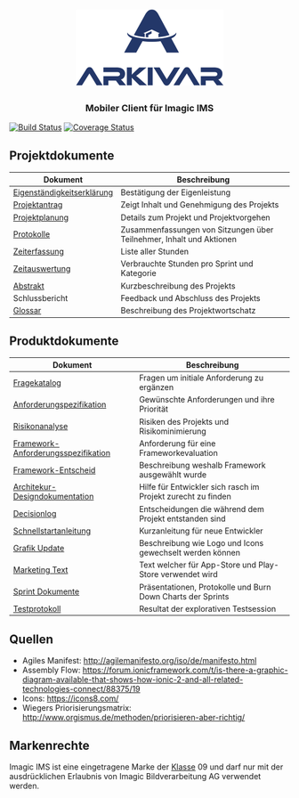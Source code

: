 <h1 align="center">
  <img src="docs/images/full_logo_blue.png" alt="Arkivar">
</h1>
<h3 align="center">Mobiler Client für Imagic IMS</h4>

[![Build Status](https://travis-ci.org/IMSmobile/app.svg?branch=master)](https://travis-ci.org/IMSmobile/app)
[![Coverage Status](https://coveralls.io/repos/github/IMSmobile/app/badge.svg)](https://coveralls.io/github/IMSmobile/app)


## Projektdokumente

| Dokument          | Beschreibung                                                         |
|-------------------|----------------------------------------------------------------------|
| [Eigenständigkeitserklärung](docs/eigenstaendigkeitserklaerung.pdf)     | Bestätigung der Eigenleistung                                            |
| [Projektantrag](docs/projektantrag.pdf)     | Zeigt Inhalt und Genehmigung des Projekts                                            |
| [Projektplanung](docs/projektplan.md)    | Details zum Projekt und Projektvorgehen                              |
| [Protokolle](docs/protokolle.md)        | Zusammenfassungen von Sitzungen über Teilnehmer, Inhalt und Aktionen |
| [Zeiterfassung](docs/zeiterfassung.pdf)     | Liste aller Stunden                                                  |
| [Zeitauswertung](docs/zeitauswertung.pdf)    | Verbrauchte Stunden pro Sprint und Kategorie                         |
| [Abstrakt](docs/abstract.md)          | Kurzbeschreibung des Projekts                                        |
| Schlussbericht    | Feedback und Abschluss des Projekts                                  |
| [Glossar](docs/glossary.md)           | Beschreibung des Projektwortschatz                                   |

## Produktdokumente

| Dokument                            | Beschreibung                                                  |
|-------------------------------------|---------------------------------------------------------------|
| [Fragekatalog](docs/questions.md)                        | Fragen um initiale Anforderung zu ergänzen                    |
| [Anforderungspezifikation](docs/spec.md)            | Gewünschte Anforderungen und ihre Priorität                   |
| [Risikonanalyse](docs/risikoanalyse.md)                      | Risiken des Projekts und Risikominimierung                    |
| [Framework-Anforderungsspezifikation](docs/frameworkanforderungen.md) | Anforderung für eine Frameworkevaluation                      |
| [Framework-Entscheid](docs/Frameworkentscheid.md)              | Beschreibung weshalb Framework ausgewählt wurde                |
| [Architekur-Designdokumentation](docs/sad.md)      | Hilfe für Entwickler sich rasch im Projekt zurecht zu finden  |
| [Decisionlog](docs/decisionlog.md)                         | Entscheidungen die während dem Projekt entstanden sind        |
| [Schnellstartanleitung](docs/schnellstartanleitung.md)                       | Kurzanleitung für neue Entwickler        |
| [Grafik Update](docs/howToUpdateGraphics.md)                       | Beschreibung wie Logo und Icons gewechselt werden können         |
| [Marketing Text](docs/store/store.md)                      | Text welcher für App-Store und Play-Store verwendet wird     |
| [Sprint Dokumente](docs/sprints.md)                       | Präsentationen, Protokolle und Burn Down Charts der Sprints |
| [Testprotokoll](docs/testsession/sessionreport.md) | Resultat der explorativen Testsession                                |

## Quellen
- Agiles Manifest: http://agilemanifesto.org/iso/de/manifesto.html
- Assembly Flow: https://forum.ionicframework.com/t/is-there-a-graphic-diagram-available-that-shows-how-ionic-2-and-all-related-technologies-connect/88375/19
- Icons: https://icons8.com/
- Wiegers Priorisierungsmatrix: http://www.orgismus.de/methoden/priorisieren-aber-richtig/

## Markenrechte
Imagic IMS ist eine eingetragene Marke der [Klasse](https://de.wikipedia.org/wiki/Markenklassifikation) 09 und darf nur mit der ausdrücklichen Erlaubnis von Imagic Bildverarbeitung AG verwendet werden.
